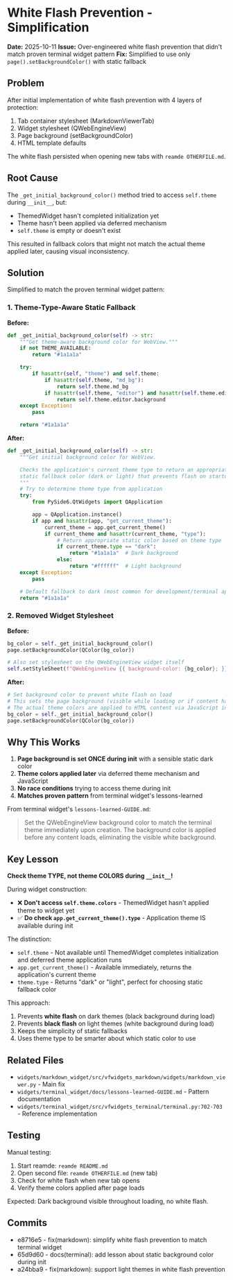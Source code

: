 # White Flash Prevention - Simplification

**Date:** 2025-10-11
**Issue:** Over-engineered white flash prevention that didn't match proven terminal widget pattern
**Fix:** Simplified to use only `page().setBackgroundColor()` with static fallback

## Problem

After initial implementation of white flash prevention with 4 layers of protection:
1. Tab container stylesheet (MarkdownViewerTab)
2. Widget stylesheet (QWebEngineView)
3. Page background (setBackgroundColor)
4. HTML template defaults

The white flash persisted when opening new tabs with `reamde OTHERFILE.md`.

## Root Cause

The `_get_initial_background_color()` method tried to access `self.theme` during `__init__`, but:
- ThemedWidget hasn't completed initialization yet
- Theme hasn't been applied via deferred mechanism
- `self.theme` is empty or doesn't exist

This resulted in fallback colors that might not match the actual theme applied later, causing visual inconsistency.

## Solution

Simplified to match the proven terminal widget pattern:

### 1. Theme-Type-Aware Static Fallback

**Before:**
```python
def _get_initial_background_color(self) -> str:
    """Get theme-aware background color for WebView."""
    if not THEME_AVAILABLE:
        return "#1a1a1a"

    try:
        if hasattr(self, "theme") and self.theme:
            if hasattr(self.theme, "md_bg"):
                return self.theme.md_bg
            if hasattr(self.theme, "editor") and hasattr(self.theme.editor, "background"):
                return self.theme.editor.background
    except Exception:
        pass

    return "#1a1a1a"
```

**After:**
```python
def _get_initial_background_color(self) -> str:
    """Get initial background color for WebView.

    Checks the application's current theme type to return an appropriate
    static fallback color (dark or light) that prevents flash on startup.
    """
    # Try to determine theme type from application
    try:
        from PySide6.QtWidgets import QApplication

        app = QApplication.instance()
        if app and hasattr(app, "get_current_theme"):
            current_theme = app.get_current_theme()
            if current_theme and hasattr(current_theme, "type"):
                # Return appropriate static color based on theme type
                if current_theme.type == "dark":
                    return "#1a1a1a"  # Dark background
                else:
                    return "#ffffff"  # Light background
    except Exception:
        pass

    # Default fallback to dark (most common for development/terminal apps)
    return "#1a1a1a"
```

### 2. Removed Widget Stylesheet

**Before:**
```python
bg_color = self._get_initial_background_color()
page.setBackgroundColor(QColor(bg_color))

# Also set stylesheet on the QWebEngineView widget itself
self.setStyleSheet(f"QWebEngineView {{ background-color: {bg_color}; }}")
```

**After:**
```python
# Set background color to prevent white flash on load
# This sets the page background (visible while loading or if content has transparency)
# The actual theme colors are applied to HTML content via JavaScript in on_theme_changed()
bg_color = self._get_initial_background_color()
page.setBackgroundColor(QColor(bg_color))
```

## Why This Works

1. **Page background is set ONCE during init** with a sensible static dark color
2. **Theme colors applied later** via deferred theme mechanism and JavaScript
3. **No race conditions** trying to access theme during init
4. **Matches proven pattern** from terminal widget's lessons-learned

From terminal widget's `lessons-learned-GUIDE.md`:
> Set the QWebEngineView background color to match the terminal theme immediately upon creation.
> The background color is applied before any content loads, eliminating the visible white background.

## Key Lesson

**Check theme TYPE, not theme COLORS during `__init__`!**

During widget construction:
- ❌ **Don't access `self.theme.colors`** - ThemedWidget hasn't applied theme to widget yet
- ✅ **Do check `app.get_current_theme().type`** - Application theme IS available during init

The distinction:
- `self.theme` - Not available until ThemedWidget completes initialization and deferred theme application runs
- `app.get_current_theme()` - Available immediately, returns the application's current theme
- `theme.type` - Returns "dark" or "light", perfect for choosing static fallback color

This approach:
1. Prevents **white flash** on dark themes (black background during load)
2. Prevents **black flash** on light themes (white background during load)
3. Keeps the simplicity of static fallbacks
4. Uses theme type to be smarter about which static color to use

## Related Files

- `widgets/markdown_widget/src/vfwidgets_markdown/widgets/markdown_viewer.py` - Main fix
- `widgets/terminal_widget/docs/lessons-learned-GUIDE.md` - Pattern documentation
- `widgets/terminal_widget/src/vfwidgets_terminal/terminal.py:702-703` - Reference implementation

## Testing

Manual testing:
1. Start reamde: `reamde README.md`
2. Open second file: `reamde OTHERFILE.md` (new tab)
3. Check for white flash when new tab opens
4. Verify theme colors applied after page loads

Expected: Dark background visible throughout loading, no white flash.

## Commits

- e8716e5 - fix(markdown): simplify white flash prevention to match terminal widget
- 65d9d60 - docs(terminal): add lesson about static background color during init
- a24bba9 - fix(markdown): support light themes in white flash prevention
